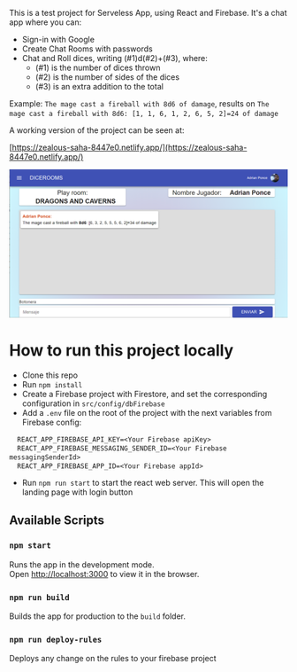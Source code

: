 This is a test project for Serveless App, using React and Firebase.
It's a chat app where you can:

- Sign-in with Google
- Create Chat Rooms with passwords
- Chat and Roll dices, writing (#1)d(#2)+(#3), where:
  - (#1) is the number of dices thrown
  - (#2) is the number of sides of the dices
  - (#3) is an extra addition to the total

Example:
`The mage cast a fireball with 8d6 of damage`, results on
`The mage cast a fireball with 8d6: [1, 1, 6, 1, 2, 6, 5, 2]=24 of damage`

A working version of the project can be seen at:

[https://zealous-saha-8447e0.netlify.app/](https://zealous-saha-8447e0.netlify.app/)

![Example_Image](https://github.com/adrianponce89/dicerooms/blob/develop/public/DiceRoomsExample.png)

# How to run this project locally

- Clone this repo
- Run `npm install`
- Create a Firebase project with Firestore, and set the corresponding configuration in `src/config/dbFirebase`
- Add a `.env` file on the root of the project with the next variables from Firebase config:

```
  REACT_APP_FIREBASE_API_KEY=<Your Firebase apiKey>
  REACT_APP_FIREBASE_MESSAGING_SENDER_ID=<Your Firebase messagingSenderId>
  REACT_APP_FIREBASE_APP_ID=<Your Firebase appId>
```

- Run `npm run start` to start the react web server. This will open the landing page with login button

## Available Scripts

### `npm start`

Runs the app in the development mode.<br />
Open [http://localhost:3000](http://localhost:3000) to view it in the browser.

### `npm run build`

Builds the app for production to the `build` folder.<br />

### `npm run deploy-rules`

Deploys any change on the rules to your firebase project
